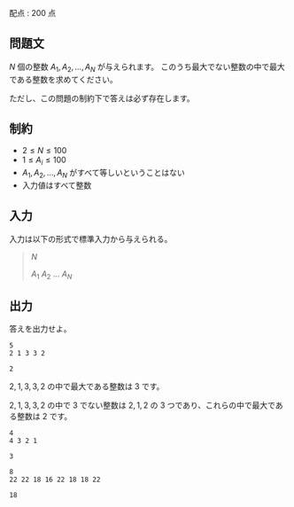 配点 : $200$ 点

## 問題文

$N$ 個の整数 $A_1, A_2, \ldots, A_N$ が与えられます。 このうち最大でない整数の中で最大である整数を求めてください。

ただし、この問題の制約下で答えは必ず存在します。

## 制約

- $2 \leq N \leq 100$
- $1 \leq A_i \leq 100$
- $A_1, A_2, \ldots, A_N$ がすべて等しいということはない
- 入力値はすべて整数

## 入力

入力は以下の形式で標準入力から与えられる。

> $N$
> 
> $A_1$ $A_2$ $\ldots$ $A_N$

## 出力

答えを出力せよ。

```input1
5
2 1 3 3 2
```

```output1
2
```

$2,1,3,3,2$ の中で最大である整数は $3$ です。

$2,1,3,3,2$ の中で $3$ でない整数は $2,1,2$ の $3$ つであり、これらの中で最大である整数は $2$ です。

```input2
4
4 3 2 1
```

```output2
3
```

```input3
8
22 22 18 16 22 18 18 22
```

```output3
18
```